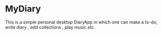 # MyDiary

This is a simple personal desktop DiaryApp in which one can make a to-do, write diary , add collections , play music etc.
